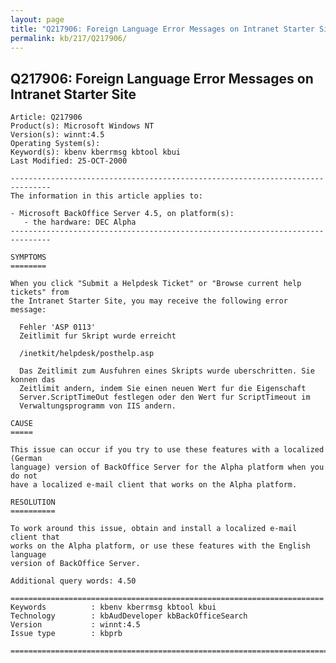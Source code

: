 ```yaml
---
layout: page
title: "Q217906: Foreign Language Error Messages on Intranet Starter Site"
permalink: kb/217/Q217906/
---
```


## Q217906: Foreign Language Error Messages on Intranet Starter Site

	Article: Q217906
	Product(s): Microsoft Windows NT
	Version(s): winnt:4.5
	Operating System(s): 
	Keyword(s): kbenv kberrmsg kbtool kbui
	Last Modified: 25-OCT-2000
	
	-------------------------------------------------------------------------------
	The information in this article applies to:
	
	- Microsoft BackOffice Server 4.5, on platform(s):
	   - the hardware: DEC Alpha 
	-------------------------------------------------------------------------------
	
	SYMPTOMS
	========
	
	When you click "Submit a Helpdesk Ticket" or "Browse current help tickets" from
	the Intranet Starter Site, you may receive the following error message:
	
	  Fehler 'ASP 0113'
	  Zeitlimit fur Skript wurde erreicht
	
	  /inetkit/helpdesk/posthelp.asp
	
	  Das Zeitlimit zum Ausfuhren eines Skripts wurde uberschritten. Sie konnen das
	  Zeitlimit andern, indem Sie einen neuen Wert fur die Eigenschaft
	  Server.ScriptTimeOut festlegen oder den Wert fur ScriptTimeout im
	  Verwaltungsprogramm von IIS andern.
	
	CAUSE
	=====
	
	This issue can occur if you try to use these features with a localized (German
	language) version of BackOffice Server for the Alpha platform when you do not
	have a localized e-mail client that works on the Alpha platform.
	
	RESOLUTION
	==========
	
	To work around this issue, obtain and install a localized e-mail client that
	works on the Alpha platform, or use these features with the English language
	version of BackOffice Server.
	
	Additional query words: 4.50
	
	======================================================================
	Keywords          : kbenv kberrmsg kbtool kbui 
	Technology        : kbAudDeveloper kbBackOfficeSearch
	Version           : winnt:4.5
	Issue type        : kbprb
	
	=============================================================================
	
